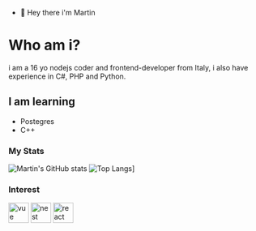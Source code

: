 - 👋 Hey there i'm Martin

# Who am i?
i am a 16 yo nodejs coder and frontend-developer from Italy, i also have experience in C#, PHP and Python.

## I am learning
* Postegres
* C++

### My Stats
![Martin's GitHub stats](https://github-readme-stats.vercel.app/api?username=m4rtin11&show_icons=true&theme=react)
![Top Langs](https://github-readme-stats.vercel.app/api/top-langs/?username=m4rtin11&langs_count=5&theme=react)]

### Interest
<a href="https://github.com/topics/vue" target="blank"><img title="vue" alt="vue" src="https://i.imgur.com/xshs7PP.png" alt="vue" width="40" height="40"/></a>
<a href="https://github.com/topics/nest" target="blank"><img title="nest" alt="nest" src="https://i.imgur.com/754o3p6.png" alt="nest" width="40" height="40"/></a>
<a href="https://github.com/topics/react" target="blank"><img title="nest" alt="react" src="https://i.imgur.com/S7lzoRX.png" alt="react" width="40" height="40"/></a>
